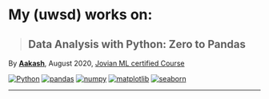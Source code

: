 # My (uwsd) works on:

> ## Data Analysis with Python: Zero to Pandas
By **[Aakash](https://twitter.com/aakashns)**, August 2020, [Jovian ML certified Course](https://jovian.ml/learn/data-analysis-with-python-zero-to-pandas)

[![Python](https://img.shields.io/badge/python-3.8.5-blue)]()
[![pandas](https://img.shields.io/badge/pandas-1.1.0-blue)]()
[![numpy](https://img.shields.io/badge/numpy-1.19.1-blue)]()
[![matplotlib](https://img.shields.io/badge/matplotlib-3.3.0-blue)]()
[![seaborn](https://img.shields.io/badge/seaborn-0.10.1-blue)]()
 
---